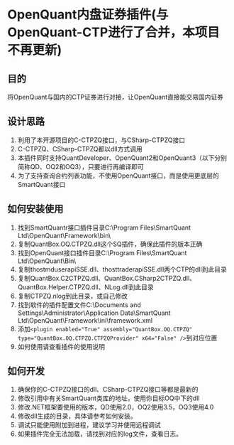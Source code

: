 # OpenQuant内盘证券插件(与OpenQuant-CTP进行了合并，本项目不再更新)

## 目的
将OpenQuant与国内的CTP证券进行对接，让OpenQuant直接能交易国内证券

## 设计思路
1. 利用了本开源项目的C-CTPZQ接口，与CSharp-CTPZQ接口
2. C-CTPZQ、CSharp-CTPZQ都以dll方式调用
3. 本插件同时支持QuantDeveloper、OpenQuant2和OpenQuant3（以下分别简称QD、OQ2和OQ3），只要进行再编译即可
4. 为了支持查询合约列表功能，不使用OpenQuant接口，而是使用更底层的SmartQuant接口

## 如何安装使用
1. 找到SmartQuantr接口插件目录C:\Program Files\SmartQuant Ltd\OpenQuant\Framework\bin\
2. 复制QuantBox.OQ.CTPZQ.dll这个SQ插件，确保此插件的版本正确
3. 找到OpenQuant接口插件目录C:\Program Files\SmartQuant Ltd\OpenQuant\Bin\
4. 复制thostmduserapiSSE.dll、thosttraderapiSSE.dll两个CTP的dll到此目录
5. 复制QuantBox.C2CTPZQ.dll、QuantBox.CSharp2CTPZQ.dll、QuantBox.Helper.CTPZQ.dll、NLog.dll到此目录
6. 复制CTPZQ.nlog到此目录，或自己修改
6. 找到软件的插件配置文件C:\Documents and Settings\Administrator\Application Data\SmartQuant Ltd\OpenQuant\Framework\ini\framework.xml
7. 添加`<plugin enabled="True" assembly="QuantBox.OQ.CTPZQ" type="QuantBox.OQ.CTPZQ.CTPZQProvider" x64="False" />`到对应位置
8. 如何使用请查看插件的使用说明

## 如何开发
1. 确保你的C-CTPZQ接口的dll、CSharp-CTPZQ接口等都是最新的
3. 修改引用中有关SmartQuant类库的地址，使用你目标OQ中下的dll
4. 修改.NET框架要使用的版本，QD使用2.0，OQ2使用3.5，OQ3使用4.0
5. 修改dll生成的目录，具体请参考如何安装。
6. 调试只能使用附加到进程，建议学习并使用远程调试
7. 如果插件完全无法加载，请找到对应的log文件，查看日志。
